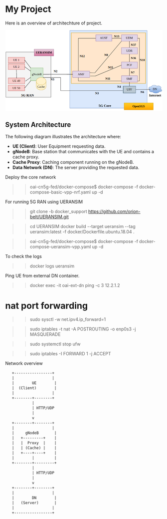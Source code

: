 # My Project

Here is an overview of architechture of project.

![Project Diagram](/architecture.png)

## System Architecture

The following diagram illustrates the architecture where:

- **UE (Client)**: User Equipment requesting data.
- **gNodeB**: Base station that communicates with the UE and contains a cache proxy.
- **Cache Proxy**: Caching component running on the gNodeB.
- **Data Network (DN)**: The server providing the requested data.


Deploy the core network
>> oai-cn5g-fed/docker-compose$ docker-compose -f docker-compose-basic-vpp-nrf.yaml up -d

For running 5G RAN using UERANSIM 
>> git clone -b docker_support https://github.com/orion-belt/UERANSIM.git

>> cd UERANSIM
>>  docker build --target ueransim --tag ueransim:latest -f docker/Dockerfile.ubuntu.18.04 .

>> oai-cn5g-fed/docker-compose$ docker-compose -f docker-compose-ueransim-vpp.yaml up -d

To check the logs
>> docker logs ueransim

Ping UE from external DN container.

>> docker exec -it oai-ext-dn ping -c 3 12.2.1.2

# nat port forwarding 
>> sudo sysctl -w net.ipv4.ip_forward=1

>> sudo iptables -t nat -A POSTROUTING -o enp0s3 -j MASQUERADE

>> sudo systemctl stop ufw

>> sudo iptables -I FORWARD 1 -j ACCEPT

Network overview 

       +-----------------+
       |                 |
       |        UE        |
       |  (Client)        |
       |                 |
       +--------+--------+
                |
                | HTTP/UDP
                |
                v
       +--------+--------+
       |                 |
       |     gNodeB       |
       |   +---------+    |
       |   |  Proxy  |    |
       |   | (Cache) |    |
       |   +----+----+    |
       |        |         |
       +--------+---------+
                |
                | HTTP/UDP
                |
                v
       +--------+--------+
       |                 |
       |        DN        |
       |   (Server)       |
       |                 |
       +-----------------+
